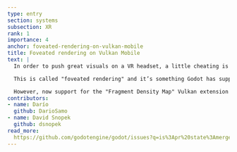```yaml
---
type: entry
section: systems
subsection: XR
rank: 1
importance: 4
anchor: foveated-rendering-on-vulkan-mobile
title: Foveated rendering on Vulkan Mobile
text: |
  In order to push great visuals on a VR headset, a little cheating is often necessary. The human eye sees more detail at the center of your gaze, and less around your peripheral vision. So, why should we render the edges of the viewport at full resolution?

  This is called "foveated rendering" and it’s something Godot has supported with OpenGL or Vulkan on desktop (via the "Fragement Shading Rate" extension) for a long time.

  However, now support for the "Fragment Density Map" Vulkan extension has been added which also enables this on the Vulkan Mobile renderer, making it a more viable option for standalone VR headsets.
contributors:
- name: Darío
  github: DarioSamo
- name: David Snopek
  github: dsnopek
read_more: 
  https://github.com/godotengine/godot/issues?q=is%3Apr%20state%3Amerged%2099551%2099768
---
```

